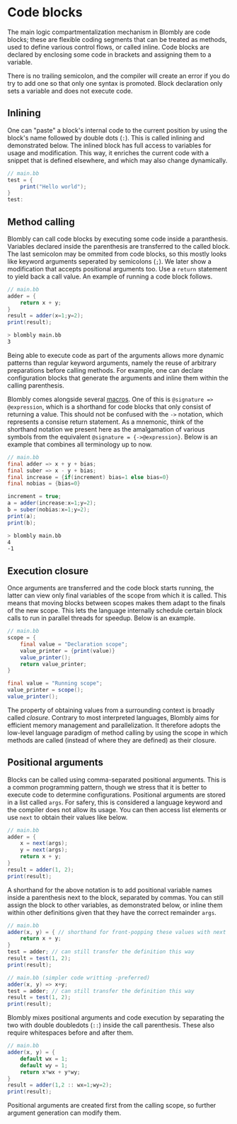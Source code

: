 # Code blocks

The main logic compartmentalization mechanism in Blombly are code blocks; these are flexible coding segments that can be treated as methods, 
used to define various control flows, or called inline. 
Code blocks are declared by enclosing some code in brackets and assigning them to a variable. 

There is no trailing semicolon, and the compiler will create an error if you do try to add one so that only one syntax is promoted. 
Block declaration only sets a variable and does not execute code.


## Inlining

One can "paste" a block's internal code to the current position by using the block's name followed by double dots (`:`). 
This is called inlining and demonstrated below. The inlined block has full access to variables for usage and modification. 
This way, it enriches the current code with a snippet that is defined elsewhere, and which may also change dynamically.

```java
// main.bb
test = {
    print("Hello world"); 
} 
test:
```


## Method calling

Blombly can call code blocks by executing some code inside a paranthesis. Variables
declared inside the parenthesis are transferred to the called block. 
The last semicolon may be ommited from code blocks,
so this mostly looks like keyword arguments seperated by semicolons (`;`). 
We later show a modification that accepts positional arguments too.
Use a `return` statement to yield back a call value. An example of running 
a code block follows.

```java 
// main.bb
adder = {
    return x + y;
}
result = adder(x=1;y=2); 
print(result);
```

```bash
> blombly main.bb
3
```

Being able to execute code as part of the arguments allows more
dynamic patterns than regular keyword arguments, namely the reuse
of arbitrary preparations before calling methods. For example, one
can declare configuration blocks that generate the arguments 
and inline them within the calling parenthesis.


Blombly comes alongside several [macros](../advanced/preprocessor.md). 
One of this is `@signature => @expression`, which is a shorthand for code blocks that only consist of returning a value.
This should not be confused with the `->` notation, which represents a consise return statement. 
As a mnemonic, think of the shorthand notation we present here
as the amalgamation of various symbols from the equivalent `@signature = {->@expression}`.
Below is an example that combines all terminology up to now.


```java
// main.bb
final adder => x + y + bias;
final suber => x - y + bias;
final increase = {if(increment) bias=1 else bias=0}
final nobias = {bias=0}

increment = true;
a = adder(increase:x=1;y=2);
b = suber(nobias:x=1;y=2);
print(a);
print(b);
```

```bash
> blombly main.bb
4
-1
```

## Execution closure

Once arguments are transferred and the code block starts running, the latter can view only final
variables of the scope from which it is called. This means that moving blocks between scopes
makes them adapt to the finals of the new scope. This lets the language internally
schedule certain block calls to run in parallel threads for speedup. Below is an example.

```java
// main.bb
scope = {
    final value = "Declaration scope";
    value_printer = {print(value)}
    value_printer();
    return value_printer;
}

final value = "Running scope";
value_printer = scope();
value_printer();
```

The property of obtaining values from a surrounding context is broadly called *closure*.
Contrary to most interpreted languages, Blombly aims for efficient memory management
and parallelization. It therefore adopts the low-level language paradigm of method 
calling by using the scope in which methods are called (instead of where they are defined)
as their closure.


## Positional arguments

Blocks can be called using comma-separated positional arguments. 
This is a common programming pattern, 
though we stress that it is better to execute code to determine configurations. 
Positional arguments are stored in a list called `args`. For safery, 
this is considered a language keyword and the compiler does not allow its usage.
You can then access list elements or use `next` to obtain their values like below.

```java
// main.bb
adder = { 
    x = next(args); 
    y = next(args); 
    return x + y; 
}
result = adder(1, 2); 
print(result);
```

A shorthand for the above notation is to add positional variable names inside a parenthesis next to the block, 
separated by commas. You can still assign the block to other variables, as demonstrated below, or inline them
within other definitions given that they have the correct remainder `args`.

```java
// main.bb
adder(x, y) = { // shorthand for front-popping these values with next 
    return x + y; 
} 
test = adder; // can still transfer the definition this way
result = test(1, 2);
print(result);
```


```java
// main.bb (simpler code writting -preferred)
adder(x, y) => x+y;
test = adder; // can still transfer the definition this way
result = test(1, 2);
print(result);
```


Blombly mixes positional arguments and code execution by separating the two with double doubledots 
(`::`) inside the call parenthesis. These also require whitespaces before and after them.

```java
// main.bb
adder(x, y) = {
    default wx = 1; 
    default wy = 1; 
    return x*wx + y*wy;
}
result = adder(1,2 :: wx=1;wy=2); 
print(result);
```

Positional arguments are created first from the calling scope, so further argument generation can modify them.

